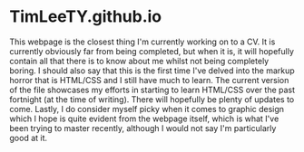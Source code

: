 # TimLeeTY.github.io
This webpage is the closest thing I'm currently working on to a CV.
It is currently obviously far from being completed, but when it is, it will hopefully contain all that there is to know about me whilst not being completely boring.
I should also say that this is the first time I've delved into the markup horror that is HTML/CSS and I still have much to learn.
The current version of the file showcases my efforts in starting to learn HTML/CSS over the past fortnight (at the time of writing).
There will hopefully be plenty of updates to come.
Lastly, I do consider myself picky when it comes to graphic design which I hope is quite evident from the webpage itself, which is what I've been trying to master recently, although I would not say I'm particularly good at it.
